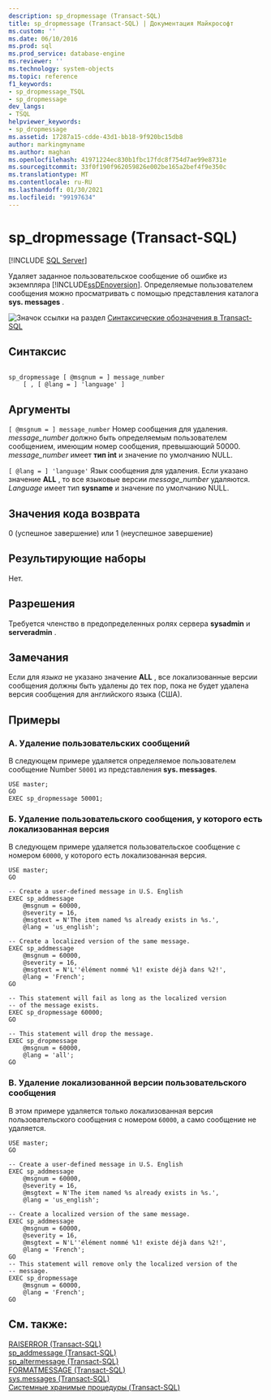 ```yaml
---
description: sp_dropmessage (Transact-SQL)
title: sp_dropmessage (Transact-SQL) | Документация Майкрософт
ms.custom: ''
ms.date: 06/10/2016
ms.prod: sql
ms.prod_service: database-engine
ms.reviewer: ''
ms.technology: system-objects
ms.topic: reference
f1_keywords:
- sp_dropmessage_TSQL
- sp_dropmessage
dev_langs:
- TSQL
helpviewer_keywords:
- sp_dropmessage
ms.assetid: 17287a15-cdde-43d1-bb18-9f920bc15db8
author: markingmyname
ms.author: maghan
ms.openlocfilehash: 41971224ec830b1fbc17fdc8f754d7ae99e8731e
ms.sourcegitcommit: 33f0f190f962059826e002be165a2bef4f9e350c
ms.translationtype: MT
ms.contentlocale: ru-RU
ms.lasthandoff: 01/30/2021
ms.locfileid: "99197634"
---
```

# <a name="sp_dropmessage-transact-sql"></a>sp_dropmessage (Transact-SQL)
[!INCLUDE [SQL Server](../../includes/applies-to-version/sqlserver.md)]

  Удаляет заданное пользовательское сообщение об ошибке из экземпляра [!INCLUDE[ssDEnoversion](../../includes/ssdenoversion-md.md)]. Определяемые пользователем сообщения можно просматривать с помощью представления каталога **sys. messages** .  
  
 ![Значок ссылки на раздел](../../database-engine/configure-windows/media/topic-link.gif "Значок ссылки на раздел") [Синтаксические обозначения в Transact-SQL](../../t-sql/language-elements/transact-sql-syntax-conventions-transact-sql.md)  
  
## <a name="syntax"></a>Синтаксис  
  
```  
  
sp_dropmessage [ @msgnum = ] message_number  
    [ , [ @lang = ] 'language' ]  
```  
  
## <a name="arguments"></a>Аргументы  
`[ @msgnum = ] message_number` Номер сообщения для удаления. *message_number* должно быть определяемым пользователем сообщением, имеющим номер сообщения, превышающий 50000. *message_number* имеет **тип int** и значение по умолчанию NULL.  
  
`[ @lang = ] 'language'` Язык сообщения для удаления. Если указано значение **ALL** , то все языковые версии *message_number* удаляются. *Language* имеет тип **sysname** и значение по умолчанию NULL.  
  
## <a name="return-code-values"></a>Значения кода возврата  
 0 (успешное завершение) или 1 (неуспешное завершение)  
  
## <a name="result-sets"></a>Результирующие наборы  
 Нет.  
  
## <a name="permissions"></a>Разрешения  
 Требуется членство в предопределенных ролях сервера **sysadmin** и **serveradmin** .  
  
## <a name="remarks"></a>Замечания  
 Если для *языка* не указано значение **ALL** , все локализованные версии сообщения должны быть удалены до тех пор, пока не будет удалена версия сообщения для английского языка (США).  
  
## <a name="examples"></a>Примеры  
  
### <a name="a-dropping-a-user-defined-message"></a>A. Удаление пользовательских сообщений  
 В следующем примере удаляется определяемое пользователем сообщение Number `50001` из представления **sys. messages**.  
  
```  
USE master;  
GO  
EXEC sp_dropmessage 50001;  
```  
  
### <a name="b-dropping-a-user-defined-message-that-includes-a-localized-version"></a>Б. Удаление пользовательского сообщения, у которого есть локализованная версия  
 В следующем примере удаляется пользовательское сообщение с номером `60000`, у которого есть локализованная версия.  
  
```  
USE master;  
GO  
  
-- Create a user-defined message in U.S. English  
EXEC sp_addmessage   
    @msgnum = 60000,  
    @severity = 16,  
    @msgtext = N'The item named %s already exists in %s.',   
    @lang = 'us_english';  
  
-- Create a localized version of the same message.  
EXEC sp_addmessage   
    @msgnum = 60000,  
    @severity = 16,  
    @msgtext = N'L''élément nommé %1! existe déjà dans %2!',  
    @lang = 'French';  
GO  
  
-- This statement will fail as long as the localized version  
-- of the message exists.  
EXEC sp_dropmessage 60000;  
GO  
  
-- This statement will drop the message.  
EXEC sp_dropmessage  
    @msgnum = 60000,  
    @lang = 'all';  
GO  
```  
  
### <a name="c-dropping-a-localized-version-of-a-user-defined-message"></a>В. Удаление локализованной версии пользовательского сообщения  
 В этом примере удаляется только локализованная версия пользовательского сообщения с номером `60000`, а само сообщение не удаляется.  
  
```  
USE master;  
GO  
  
-- Create a user-defined message in U.S. English  
EXEC sp_addmessage   
    @msgnum = 60000,  
    @severity = 16,  
    @msgtext = N'The item named %s already exists in %s.',   
    @lang = 'us_english';  
  
-- Create a localized version of the same message.  
EXEC sp_addmessage   
    @msgnum = 60000,  
    @severity = 16,  
    @msgtext = N'L''élément nommé %1! existe déjà dans %2!',  
    @lang = 'French';  
GO  
-- This statement will remove only the localized version of the   
-- message.  
EXEC sp_dropmessage  
    @msgnum = 60000,  
    @lang = 'French';  
GO  
```  
  
## <a name="see-also"></a>См. также:  
 [RAISERROR (Transact-SQL)](../../t-sql/language-elements/raiserror-transact-sql.md)   
 [sp_addmessage (Transact-SQL)](../../relational-databases/system-stored-procedures/sp-addmessage-transact-sql.md)   
 [sp_altermessage &#40;Transact-SQL&#41;](../../relational-databases/system-stored-procedures/sp-altermessage-transact-sql.md)   
 [FORMATMESSAGE &#40;Transact-SQL&#41;](../../t-sql/functions/formatmessage-transact-sql.md)   
 [sys.messages (Transact-SQL)](../../relational-databases/system-catalog-views/messages-for-errors-catalog-views-sys-messages.md)   
 [Системные хранимые процедуры (Transact-SQL)](../../relational-databases/system-stored-procedures/system-stored-procedures-transact-sql.md)  
  
  
